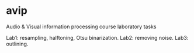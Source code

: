 # avip
Audio &amp; Visual information processing course laboratory tasks

Lab1: resampling, halftoning, Otsu binarization.
Lab2: removing noise.
Lab3: outlining.
